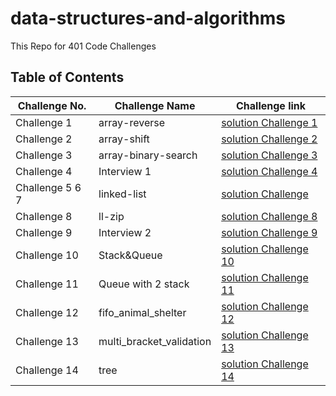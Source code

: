 # data-structures-and-algorithms
This Repo for 401 Code Challenges 

## Table of Contents

| Challenge No. | Challenge Name | Challenge link |
| --- | --- | --- |
| Challenge 1 |  array-reverse | [solution Challenge 1](https://github.com/NiveenAlSmadi/data-structures-and-algorithms/tree/main/array_reverse) |
| Challenge 2|  array-shift |[solution Challenge 2](https://github.com/NiveenAlSmadi/data-structures-and-algorithms/tree/main/array_shift) |
| Challenge 3| array-binary-search   |[solution Challenge 3](https://github.com/NiveenAlSmadi/data-structures-and-algorithms/tree/main/array_binary_search)|
| Challenge 4|  Interview 1 |[solution Challenge 4](https://docs.google.com/spreadsheets/d/1QAqFmAar__1NAZXZnV552ZY-tjh-HnvDEqDysWngaDs/edit?usp=sharing)|
| Challenge 5 6 7| linked-list |[solution Challenge](https://github.com/NiveenAlSmadi/data-structures-and-algorithms/blob/main/Data-structures/linked_list/README.md)|
| Challenge 8|  ll-zip   |[solution Challenge 8](https://github.com/NiveenAlSmadi/data-structures-and-algorithms/blob/main/challenges/ll_zip/README.md)|
| Challenge 9|  Interview 2   |[solution Challenge 9](https://docs.google.com/spreadsheets/d/1mmmp01W54UL7W3Bam8q-XkdVdtf-VES0d0ojhaMsVlk/edit#gid=1807550832)|
| Challenge 10| Stack&Queue  |[solution Challenge 10](https://github.com/NiveenAlSmadi/data-structures-and-algorithms/blob/main/Data-structures/stacks_and_queues/README.md)|
| Challenge 11| Queue with 2 stack  |[solution Challenge 11](https://github.com/NiveenAlSmadi/data-structures-and-algorithms/blob/main/challenges/queue_with_stacks/README.md)|
| Challenge 12| fifo_animal_shelter |[solution Challenge 12](https://github.com/NiveenAlSmadi/data-structures-and-algorithms/blob/main/challenges/fifo_animal_shelter/README.md)|
| Challenge 13| multi_bracket_validation |[solution Challenge 13](https://github.com/NiveenAlSmadi/data-structures-and-algorithms/blob/main/challenges/multi_bracket_validation/README.md)|
| Challenge 14| tree |[solution Challenge 14](https://github.com/NiveenAlSmadi/data-structures-and-algorithms/blob/main/Data-structures/trees/README.md)|
